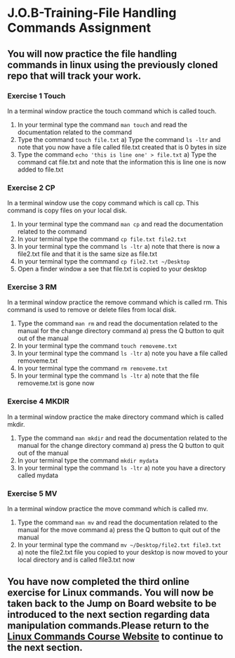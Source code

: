 # J.O.B-Training-File Handling Commands Assignment

## You will now practice the file handling commands in linux using the previously cloned repo that will track your work.

### Exercise 1 Touch
In a terminal window practice the touch command which is called touch.
1) In your terminal type the command ```man touch``` and read the documentation related to the command
2) Type the command ```touch file.txt``` 
a) Type the command ```ls -ltr``` and note that you now have a file called file.txt created that is 0 bytes in size
3) Type the command ```echo 'this is line one' > file.txt```
a) Type the command cat file.txt and note that the information this is line one is now added to file.txt

### Exercise 2 CP
In a terminal window use the copy command which is call cp. This command is copy files on your local disk.
1) In your terminal type the command ```man cp``` and read the documentation related to the command
2) In your terminal type the command ```cp file.txt file2.txt```
3) In your terminal type the command ```ls -ltr```
  a) note that there is now a file2.txt file and that it is the same size as file.txt
4) In your terminal type the command ```cp file2.txt ~/Desktop```
5) Open a finder  window a see that file.txt is copied to your desktop

### Exercise 3 RM
In a terminal window practice the remove command which is called rm. This command is used to remove or delete files from local disk.
1) Type the command ```man rm``` and read the documentation related to the manual for the change directory command
  a) press the Q button to quit out of the manual
2) In your terminal type the command ```touch removeme.txt```
3) In your terminal type the command ```ls -ltr```
  a) note you have a file called removeme.txt
4) In your terminal type the command ```rm removeme.txt```
5) In your terminal type the command ```ls -ltr```
  a) note that the file removeme.txt is gone now

### Exercise 4 MKDIR
In a terminal window practice the make directory command which is called mkdir.
1) Type the command ```man mkdir``` and read the documentation related to the manual for the change directory command
  a) press the Q button to quit out of the manual
2) In your terminal type the command ```mkdir mydata```
3) In your terminal type the command ```ls -ltr```
  a) note you have a directory called mydata

### Exercise 5 MV
In a terminal window practice the move command which is called mv.
1) Type the command ```man mv``` and read the documentation related to the manual for the move command
  a) press the Q button to quit out of the manual
2) In your terminal type the command ```mv ~/Desktop/file2.txt file3.txt```
  a) note the file2.txt file you copied to your desktop is now moved to your local directory and is called file3.txt now


## You have now completed the third online exercise for Linux commands. You will now be taken back to the Jump on Board website to be introduced to the next section regarding data manipulation commands.Please return to the <a href="https://kevinhanson.github.io/J.O.B.-Jump-On-Board#data" target="_blank">Linux Commands Course Website</a> to continue to the next section.

